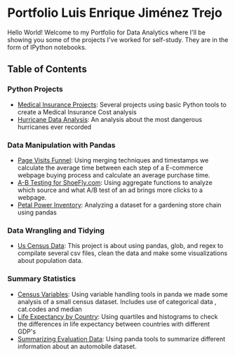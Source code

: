 # Portfolio Luis Enrique Jiménez Trejo
Hello World! Welcome to my Portfolio for Data Analytics where I'll be showing you some of the projects I've worked for self-study. They are in the form of IPython notebooks.  

## Table of Contents
### Python Projects
* [Medical Insurance Projects](https://github.com/kiks99/Portfolio_Enrique-/tree/main/Python%20Files/Medical%20Insurance%20Projects): Several projects using basic Python tools to create a Medical Insurance Cost analysis 
* [Hurricane Data Analysis](https://github.com/kiks99/Portfolio_Enrique-/blob/main/Python%20Files/Hurricane%20Data%20Analysis/Hurricane%20Analysis%20Project.ipynb): An analysis about the most dangerous hurricanes ever recorded 
### Data Manipulation with Pandas
* [Page Visits Funnel](https://github.com/kiks99/Portfolio_Enrique-/blob/main/Data%20Manipulation%20with%20Pandas/Page%20Visits%20Funnel/Page%20Visits%20Funnel.ipynb): Using merging techniques and timestamps we calculate the average time between each step of a E-commerce webpage buying process and calculate an average purchase time.
* [A-B Testing for ShoeFly.com](https://github.com/kiks99/Portfolio_Enrique-/blob/main/Data%20Manipulation%20with%20Pandas/A-B%20Testing%20for%20ShoeFly.com/A_B%20Testing%20for%20ShoeFly.com.ipynb): Using aggregate functions to analyze which source and what A/B test of an ad brings more clicks to a webpage.
* [Petal Power Inventory](https://github.com/kiks99/Portfolio_Enrique-/blob/main/Data%20Manipulation%20with%20Pandas/Petal%20Power%20Inventory/Petal%20Power%20Inventory.ipynb): Analyzing a dataset for a gardening store chain using pandas  
### Data Wrangling and Tidying 
* [Us Census Data](https://github.com/kiks99/Portfolio_Enrique-/blob/main/Data%20Wrangling%20and%20Tidying/Us%20Census%20Data/Cleaning%20US%20Data%20Census%20.ipynb):  This project is about using pandas, glob, and regex to compilate several csv files, clean the data and make some visualizations about population data.

### Summary Statistics 
* [Census Variables](https://github.com/kiks99/Portfolio_Enrique-/blob/main/Summary%20Statistics/Census%20Variables/Census%20Variables%20.ipynb): Using variable handling tools in panda we made some analysis of a small census dataset. Includes use of categorical data , cat.codes and median 
* [Life Expectancy by Country](https://github.com/kiks99/Portfolio_Enrique-/blob/main/Summary%20Statistics/Life%20Expectancy%20by%20Country/Life%20Expectancy%20by%20Country%20.ipynb): Using quartiles and histograms to check the differences in life expectancy between countries with different GDP's 
* [Summarizing Evaluation Data](https://github.com/kiks99/Portfolio_Enrique-/blob/main/Summary%20Statistics/Summarizing%20%20Automobile%20Evaluation%20Data/Summarizing%20Automobile%20Evaluation%20Data.ipynb): Using panda tools to summarize different information about an automobile dataset. 
